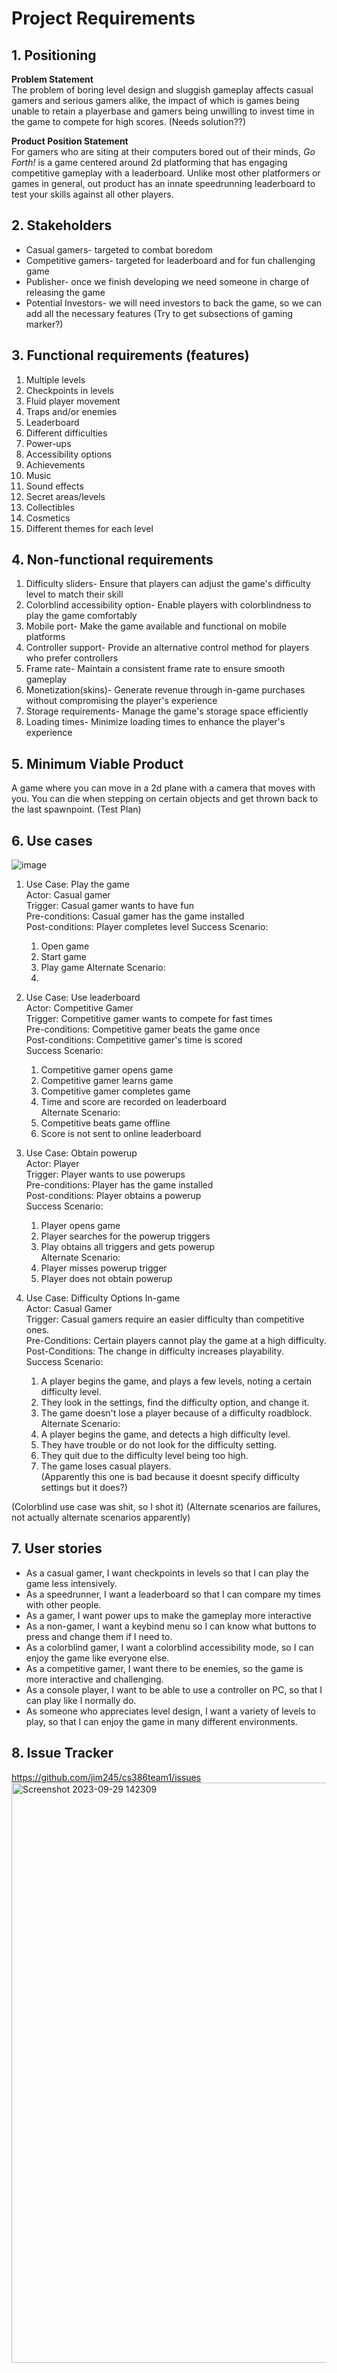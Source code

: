 # Project Requirements

## 1. Positioning

**Problem Statement**  <br>
The problem of boring level design and sluggish gameplay affects casual gamers and serious gamers alike, the impact of which is
games being unable to retain a playerbase and gamers being unwilling to invest time in the game to compete for high scores.
(Needs solution??)

**Product Position Statement** <br>
For gamers who are siting at their computers bored out of their minds, *Go Forth!* is a game centered around 2d platforming that has engaging competitive gameplay with a leaderboard. Unlike most other platformers or games in general, out product has an innate speedrunning leaderboard to test your skills against all other players. 

## 2. Stakeholders
- Casual gamers- targeted to combat boredom
- Competitive gamers- targeted for leaderboard and for fun challenging game
- Publisher- once we finish developing we need someone in charge of releasing the game
- Potential Investors- we will need investors to back the game, so we can add all the necessary features
(Try to get subsections of gaming marker?)

## 3. Functional requirements (features)
1. Multiple levels
2. Checkpoints in levels
3. Fluid player movement
4. Traps and/or enemies
5. Leaderboard
6. Different difficulties
7. Power-ups
8. Accessibility options
9. Achievements
10. Music
11. Sound effects
12. Secret areas/levels
13. Collectibles
14. Cosmetics
15. Different themes for each level

## 4. Non-functional requirements
1. Difficulty sliders- Ensure that players can adjust the game's difficulty level to match their skill
2. Colorblind accessibility option- Enable players with colorblindness to play the game comfortably
3. Mobile port- Make the game available and functional on mobile platforms
4. Controller support- Provide an alternative control method for players who prefer controllers
5. Frame rate- Maintain a consistent frame rate to ensure smooth gameplay
6. Monetization(skins)- Generate revenue through in-game purchases without compromising the player's experience
7. Storage requirements- Manage the game's storage space efficiently
8. Loading times- Minimize loading times to enhance the player's experience

## 5. Minimum Viable Product
A game where you can move in a 2d plane with a camera that moves with you. You can die when stepping on certain objects and get thrown back to the last spawnpoint.
(Test Plan)


## 6. Use cases
![image](https://github.com/jim245/cs386team1/assets/101908863/3b1ee449-d01f-443e-a432-b93de6415228)

1. Use Case: Play the game <br>
   Actor: Casual gamer <br>
   Trigger: Casual gamer wants to have fun <br>
   Pre-conditions: Casual gamer has the game installed<br>
   Post-conditions: Player completes level
   Success Scenario: <br>
    1. Open game
    2. Start game
    3. Play game
   Alternate Scenario: <br>
    1. <br>
  
2. Use Case: Use leaderboard <br>
   Actor: Competitive Gamer <br>
   Trigger: Competitive gamer wants to compete for fast times <br>
   Pre-conditions: Competitive gamer beats the game once <br>
   Post-conditions: Competitive gamer's time is scored <br>
   Success Scenario: <br>
    1. Competitive gamer opens game <br>
    2. Competitive gamer learns game <br>
    3. Competitive gamer completes game <br>
    4. Time and score are recorded on leaderboard <br>
   Alternate Scenario: <br>
    1. Competitive beats game offline <br>
    2. Score is not sent to online leaderboard <br>

3. Use Case: Obtain powerup <br>
   Actor: Player <br>
   Trigger: Player wants to use powerups <br>
   Pre-conditions: Player has the game installed <br>
   Post-conditions: Player obtains a powerup <br>
   Success Scenario: <br>
    1. Player opens game <br>
    2. Player searches for the powerup triggers <br>
    3. Play obtains all triggers and gets powerup<br>
   Alternate Scenario: <br>
    1. Player misses powerup trigger <br>
    2. Player does not obtain powerup <br>

5. Use Case: Difficulty Options In-game <br>
   Actor: Casual Gamer <br>
   Trigger: Casual gamers require an easier difficulty than competitive ones. <br>
   Pre-Conditions: Certain players cannot play the game at a high difficulty. <br>
   Post-Conditions: The change in difficulty increases playability. <br>
   Success Scenario: <br>
      1. A player begins the game, and plays a few levels, noting a certain difficulty level. <br>
      2. They look in the settings, find the difficulty option, and change it. <br>
      3. The game doesn't lose a player because of a difficulty roadblock. <br>
   Alternate Scenario: <br>
      1. A player begins the game, and detects a high difficulty level. <br>
      2. They have trouble or do not look for the difficulty setting. <br>
      3. They quit due to the difficulty level being too high. <br>
      4. The game loses casual players. <br>
(Apparently this one is bad because it doesnt specify difficulty settings but it does?)

(Colorblind use case was shit, so I shot it)
(Alternate scenarios are failures, not actually alternate scenarios apparently)

## 7. User stories
- As a casual gamer, I want checkpoints in levels so that I can play the game less intensively.
- As a speedrunner, I want a leaderboard so that I can compare my times with other people.
- As a gamer, I want power ups to make the gameplay more interactive
- As a non-gamer, I want a keybind menu so I can know what buttons to press and change them if I need to.
- As a colorblind gamer, I want a colorblind accessibility mode, so I can enjoy the game like everyone else.
- As a competitive gamer, I want there to be enemies, so the game is more interactive and challenging.
- As a console player, I want to be able to use a controller on PC, so that I can play like I normally do.
- As someone who appreciates level design, I want a variety of levels to play, so that I can enjoy the game in many different environments.

## 8. Issue Tracker
https://github.com/jim245/cs386team1/issues
<img width="928" alt="Screenshot 2023-09-29 142309" src="https://github.com/jim245/cs386team1/assets/102260172/5e65b5bd-20e9-4ac8-b5e6-13ab861bb84d">
